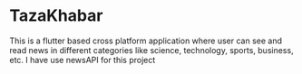 # TazaKhabar
This is a flutter based cross platform application where user can see and read news in different categories like science, technology, sports, business, etc. I have use newsAPI for this project
